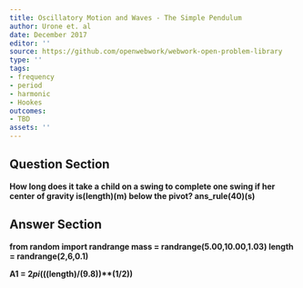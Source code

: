 ```yaml
---
title: Oscillatory Motion and Waves - The Simple Pendulum
author: Urone et. al
date: December 2017
editor: ''
source: https://github.com/openwebwork/webwork-open-problem-library
type: ''
tags:
- frequency
- period
- harmonic
- Hookes
outcomes:
- TBD
assets: ''
---
```


## Question Section 

<b>
How long does it take a child on a swing to complete one swing if her center of gravity is(length)(m) below the pivot?
ans_rule(40)(s)



## Answer Section

from random import randrange
mass = randrange(5.00,10.00,1.03) 
length = randrange(2,6,0.1)

A1 = 2*pi*(((length)/(9.8))**(1/2))